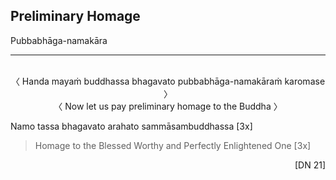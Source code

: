 ## Preliminary Homage<a id="preliminary-homage"></a>
Pubbabhāga-namakāra

---
<br>

<center>
〈 Handa mayaṁ buddhassa bhagavato pubbabhāga-namakāraṁ karomase 〉<br>
〈 Now let us pay preliminary homage to the Buddha 〉
</center>

Namo tassa bhagavato arahato sammāsambuddhassa [3x]

<div class="english">

> Homage to the Blessed Worthy and Perfectly Enlightened One [3x]

</div>

<p style="text-align:right;">[DN 21]</p>
